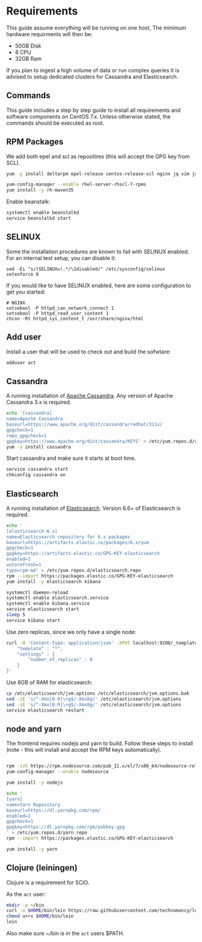 # Requirements

This guide assume everything will be running on one host, The minimum hardware requirments will then be:

* 50GB Disk
* 8 CPU
* 32GB Ram

If you plan to ingest a high volume of data or run complex queries it is advised to setup dedicated clusters for Cassandra and Elasticsearch.

## Commands
This guide includes a step by step guide to install all requirements and software components on CentOS 7.x. Unless otherwise stated, the commands should be executed as root.

## RPM Packages

We add both epel and scl as repositires (this will accept the GPG key from SCL).

```bash
yum -y install deltarpm epel-release centos-release-scl nginx jq vim java-1.8.0-openjdk python36 python36-pip git beanstalkd unzip

yum-config-manager --enable rhel-server-rhscl-7-rpms
yum install -y rh-maven35
```

Enable beanstalk:
```bash
systemctl enable beanstalkd
service beanstalkd start
```
## SELINUX

Some the installation procedures are known to fail with SELINUX enabled. For an internal test setup, you can disable it:

```
sed -Ei "s/(SELINUX=).*/\1disabled/" /etc/sysconfig/selinux
setenforce 0
```

If you would like to have SELINUX enabled, here are some configuration to get you started:

```
# NGINX
setsebool -P httpd_can_network_connect 1
setsebool -P httpd_read_user_content 1
chcon -Rt httpd_sys_content_t /usr/share/nginx/html
```

## Add user

Install a user that will be used to check out and build the sofwtare:

```bash
adduser act
```

## Cassandra

A running installation of [Apache Cassandra](https://cassandra.apache.org/). Any version of Apache Cassandra 3.x is required.

```bash
echo '[cassandra]
name=Apache Cassandra
baseurl=https://www.apache.org/dist/cassandra/redhat/311x/
gpgcheck=1
repo_gpgcheck=1
gpgkey=https://www.apache.org/dist/cassandra/KEYS' > /etc/yum.repos.d/cassandra.repo
yum -y install cassandra
```

Start cassandra and make sure it starts at boot time.
```bash
service cassandra start
chkconfig cassandra on
```

## Elasticsearch
A running installation of [Elasticsearch](https://www.elastic.co/products/elasticsearch). Version 6.6+ of Elasticsearch is required.

```bash
echo '
[elasticsearch-6.x]
name=Elasticsearch repository for 6.x packages
baseurl=https://artifacts.elastic.co/packages/6.x/yum
gpgcheck=1
gpgkey=https://artifacts.elastic.co/GPG-KEY-elasticsearch
enabled=1
autorefresh=1
type=rpm-md' > /etc/yum.repos.d/elasticsearch.repo
rpm --import https://packages.elastic.co/GPG-KEY-elasticsearch
yum install -y elasticsearch kibana

systemctl daemon-reload
systemctl enable elasticsearch.service
systemctl enable kibana.service
service elasticsearch start
sleep 5
service kibana start

```

Use zero replicas, since we only have a single node:

```bash
curl -H 'Content-Type: application/json' -XPUT localhost:9200/_template/zeroreplicas -d ' {
    "template" : "*",
    "settings" : {
        "number_of_replicas" : 0
    }
}'
```

Use 8GB of RAM for elasticsearch:

```bash
cp /etc/elasticsearch/jvm.options /etc/elasticsearch/jvm.options.bak
sed -iE 's/^-Xms[0-9]\+g$/-Xms8g/' /etc/elasticsearch/jvm.options
sed -iE 's/^-Xmx[0-9]\+g$/-Xmx8g/' /etc/elasticsearch/jvm.options
service elasticsearch restart
```

## node and yarn

The frontend requires nodejs and yarn to build. Follow these steps to install (note - this will install and accept the RPM keys automatically).

```bash

rpm -ivh https://rpm.nodesource.com/pub_11.x/el/7/x86_64/nodesource-release-el7-1.noarch.rpm
yum-config-manager --enable nodesource

yum install -y nodejs

echo '
[yarn]
name=Yarn Repository
baseurl=https://dl.yarnpkg.com/rpm/
enabled=1
gpgcheck=1
gpgkey=https://dl.yarnpkg.com/rpm/pubkey.gpg
' > /etc/yum.repos.d/yarn.repo
rpm --import https://packages.elastic.co/GPG-KEY-elasticsearch

yum install -y yarn
```

## Clojure (leiningen)

Clojure is a requirement for SCIO.

As the `act` user:
```bash
mkdir -p ~/bin
curl -o $HOME/bin/lein https://raw.githubusercontent.com/technomancy/leiningen/stable/bin/lein
chmod u+rx $HOME/bin/lein
lein
```

Also make sure ~/bin is in the `act` users $PATH.

